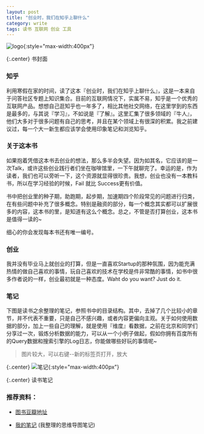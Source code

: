 ```yaml
---
layout: post
title: "创业时，我们在知乎上聊什么"
category: write
tags: 读书 互联网 创业 工具
---
```


![logo](http://cdn4atleeon.qiniudn.com/image/write/2014/zhihu_cover.jpg){:style="max-width:400px"}

{:.center}
书封面


### 知乎

利用寒假在家的时间，读了这本『创业时，我们在知乎上聊什么』，这是一本来自于问答社区专题上知识集合。目前的互联网情况下，实属不易，知乎是一个优秀的互联网产品。想想自己逛知乎也一年多了，相比其他社交网络，在这里学到的东西是最多的，与其说『学习』，不如说是『了解』。这里汇集了很多领域的『牛人』，他们大多对于很多问题有自己的思考，并且在某个领域上有很深的积累。我之前建议过，每一个大一新生都应该学会使用印象笔记和浏览知乎。

### 关于这本书

如果抱着凭借这本书去创业的想法，那么多半会失望。因为如其名，它应该的是一次Talk，或许这些创业践行者们坐在咖啡馆里，一下午就聊完了。幸运的是，作为读者，我们也可以旁听一下，这个资源就显得很珍贵。我想，创业也没有一本教科书，所以在学习经验的时候，Fail 就比 Success更有价值。

书中把创业里的种子期，助跑期，起步期，加速期四个阶段常见的问题进行归类，在有些问题中补充了很多概念。特别是融资的部分，每一个概念其实都可以扩展很多的内容，这本书的里，是知道有这么个概念。总之，不管是否打算创业，这本书是值得一读的~

细心的你会发现每本书还有唯一编号。




### 创业

我并没有毕业马上就创业的打算，但是一直喜欢Startup的那种氛围，因为能充满热情的做自己喜欢的事情，玩自己喜欢的技术在学校是件非常酷的事情，如书中很多作者说的一样，创业最初就是一种态度。Waht do you want? Just do it.



### 笔记
下图是读书之余整理的笔记，参照书中的目录结构。其中，去掉了几个比较小的章节，并不代表不重要，只是自己不感兴趣，或者内容更偏向主观。关于如何使用数据的部分，加上一些自己的理解，就是使用『维度』看数据，之前在北京和同学们分享过一次，锻炼分析数据的能力，可以从一个小例子做起，假如你拥有百度所有的Query数据和搜索引擎的Log日志，你能做哪些好玩的事情呢~


> 图片较大，可以右键--新的标签页打开，放大

{:.center}
![笔记](http://cdn4atleeon.qiniudn.com/image/write/2014/%E5%88%9B%E4%B8%9A%E6%97%B6%EF%BC%8C%E6%88%91%E4%BB%AC%E5%9C%A8%E7%9F%A5%E4%B9%8E%E8%81%8A%E4%BB%80%E4%B9%88.png){:style="max-width:400px"}

{:.center}
读书笔记

### 推荐资料：

+ [图书豆瓣地址](http://book.douban.com/subject/25800616/)

+ [我的笔记](#) (我整理的思维导图笔记)


